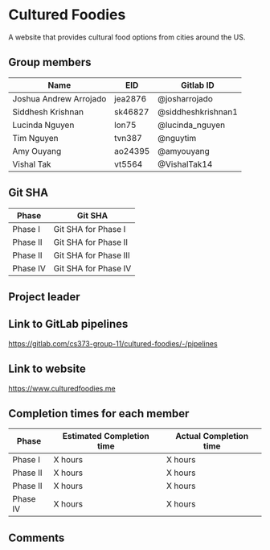 # Cultured Foodies

A website that provides cultural food options from cities around the US.

## Group members

| Name                   | EID     | Gitlab ID          |
| ---------------------- | ------- | ------------------ |
| Joshua Andrew Arrojado | jea2876 | @josharrojado      |
| Siddhesh Krishnan      | sk46827 | @siddheshkrishnan1 |
| Lucinda Nguyen         | lon75   | @lucinda_nguyen    |
| Tim Nguyen             | tvn387  | @nguytim           |
| Amy Ouyang             | ao24395 | @amyouyang         |
| Vishal Tak             | vt5564  | @VishalTak14       |

## Git SHA

| Phase    | Git SHA               |
| -------- | --------------------- |
| Phase I  | Git SHA for Phase I   |
| Phase II | Git SHA for Phase II  |
| Phase II | Git SHA for Phase III |
| Phase IV | Git SHA for Phase IV  |

## Project leader

## Link to GitLab pipelines

https://gitlab.com/cs373-group-11/cultured-foodies/-/pipelines

## Link to website

https://www.culturedfoodies.me

## Completion times for each member

| Phase    | Estimated Completion time | Actual Completion time |
| -------- | ------------------------- | ---------------------- |
| Phase I  | X hours                   | X hours                |
| Phase II | X hours                   | X hours                |
| Phase II | X hours                   | X hours                |
| Phase IV | X hours                   | X hours                |

## Comments
